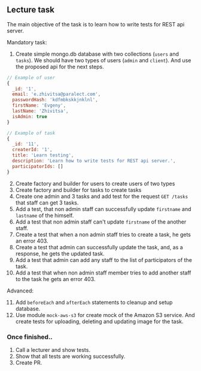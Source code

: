 ## Lecture task

The main objective of the task is to learn how to write tests for REST api server.

Mandatory task:

1. Create simple mongo.db database with two collections (`users` and `tasks`). We should have two types of users (`admin` and `client`). And use the proposed api for the next steps.
```javascript
// Example of user
{
  _id: '1',
  email: 'e.zhivitsa@paralect.com',
  passwordHash: 'kdfmbkskkjnklnl',
  firstName: 'Evgeny',
  lastName: 'Zhivitsa',
  isAdmin: true
}
```

```javascript
// Example of task
{
  _id: '11',
  createrId: '1',
  title: 'Learn testing',
  description: 'Learn how to write tests for REST api server.',
  participatorIds: []
}
```

2. Create factory and builder for users to create users of two types
3. Create factory and builder for tasks to create tasks
4. Create one admin and 3 tasks and add test for the request `GET /tasks` that staff can get 3 tasks.
5. Add a test, that non admin staff can successfully update `firstname` and `lastname` of the himself.
6. Add a test that non admin staff can't update `firstname` of the another staff. 
7. Create a test that when a non admin staff tries to create a task, he gets an error 403.
8. Create a test that admin can successfully update the task, and, as a response, he gets the updated task.
9. Add a test that admin can add any staff to the list of participators of the task.
10. Add a test that when non admin staff member tries to add another staff to the task he gets an error 403.

Advanced:

11. Add `beforeEach` and `afterEach` statements to cleanup and setup database.
12. Use module `mock-aws-s3` for create mock of the Amazon S3 service. And create tests for uploading, deleting and updating image for the task.

### Once finished..

1. Call a lecturer and show tests.
2. Show that all tests are working successfully.
3. Create PR.
